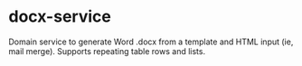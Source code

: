 docx-service
============

Domain service to generate Word .docx from a template and HTML input (ie, mail merge).  Supports repeating table rows and lists.